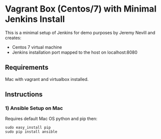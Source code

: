 # Vagrant Box (Centos/7) with Minimal Jenkins Install
This is a minimal setup of Jenkins for demo purposes by Jeremy Nevill and creates:
* Centos 7 virtual machine
* Jenkins installation port mapped to the host on localhost:8080

## Requirements
Mac with vagrant and virtualbox installed.

## Instructions

### 1) Ansible Setup on Mac
Requires default Mac OS python and pip then:
```
sudo easy_install pip
sudo pip install ansible
```

